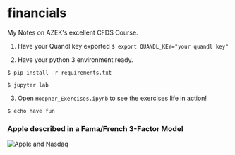 # financials
My Notes on AZEK's excellent CFDS Course. 

1) Have your Quandl key exported
```$ export QUANDL_KEY="your quandl key"```

2) Have your python 3 environment ready.

```$ pip install -r requirements.txt```

```$ jupyter lab```

3) Open ```Hoepner_Exercises.ipynb``` to see the exercises life in action!

```$ echo have fun```

### Apple described in a Fama/French 3-Factor Model
![Apple and Nasdaq](./Apple_Nasdaq_SMB_HML.png)